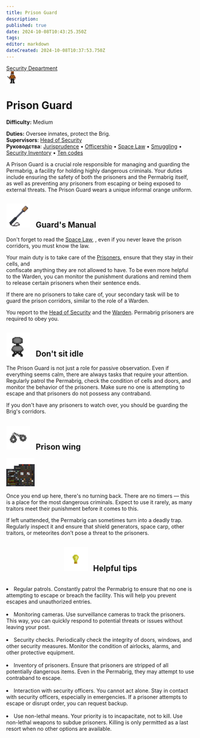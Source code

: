 ```yaml
---
title: Prison Guard
description: 
published: true
date: 2024-10-08T10:43:25.350Z
tags: 
editor: markdown
dateCreated: 2024-10-08T10:37:53.750Z
---
```


<div style="display: flex; justify-content: center;">
<div class="roles-passport sb">
  <div class="title sb"><a href="/roles/securityservicedepartment">Security Department</a></div>
  <div>
    <div><div><img src="/roles/prison-guard.png" id="img"></div></div>
  <div><div>
    <h1>Prison Guard</h1>
    <p><strong>Difficulty:</strong> Medium</p>
    <strong>Duties:</strong> Oversee inmates, protect the Brig.<br>
    <b>Supervisors</b>: <a href="/roles/headofsecurity">Head of Security</a><br>
    <b>Руководства</b>: <a href="/guides/jurisprudence">Jurisprudence</a> •  <a href="/guides/officership" title="Officership">Officership</a> • <a href="/spacelaw" title="Space Law">Space Law</a> • <a href="/guides/smuggling" title="Контрабанда">Smuggling</a> • <a href="/guides/securityinventory" title="Security Inventory">Security Inventory</a> • <a href="/roles/securityservicedepartment/tencodes" title="Ten codes">Ten codes</a>
  </div></div>
  </div>
</div>
</div>

A Prison Guard is a crucial role responsible for managing and guarding the Permabrig, a facility for holding highly dangerous criminals. Your duties include ensuring the safety of both the prisoners and the Permabrig itself, as well as preventing any prisoners from escaping or being exposed to external threats. The Prison Guard wears a unique informal orange uniform.
<h2>
  <div class="box">
    <img src="/roles/sec/stunbaton.gif" style="height: 64px"/>
    <span style="margin-left:10px;">Guard's Manual</span>
  </div>
</h2>

Don't forget to read the <a href="/spacelaw" title="Space Law">Space Law</a>, , even if you never leave the prison corridors, 
you must know the law.

Your main duty is to take care of the <a href="/roles/prisoner">Prisoners</a>, ensure that they stay in their cells, and  
confiscate anything they are not allowed to have. To be even more helpful to the Warden, you can monitor the punishment 
durations and remind them to release certain prisoners when their sentence ends.

If there are no prisoners to take care of, your secondary task will be to guard the prison corridors, similar to the role of 
a Warden.

You report to the <a href="/roles/headofsecurity">Head of Security</a> and the <a href="/roles/warden">Warden</a>. Permabrig 
prisoners are required to obey you.

<h2>
  <div class="box">
    <img src="/roles/sec/office_chair.png" alt="office_chair.png" style="height: 64px"/>
    <span style="margin-left:10px;">Don't sit idle</span>
  </div>
</h2>

The Prison Guard is not just a role for passive observation. Even if everything seems calm, there are always tasks that require your attention. Regularly patrol the Permabrig, check the condition of cells and doors, and monitor the behavior of the prisoners. Make sure no one is attempting to escape and that prisoners do not possess any contraband.

If you don't have any prisoners to watch over, you should be guarding the Brig's corridors.

<h2>
  <div class="box">
    <img src="/roles/sec/handcuffs.png" alt="handcuffs.png" style="height: 64px"/>
    <span style="margin-left:10px;">Prison wing</span>
  </div>
</h2>

<img src="/roles/sec/prison-wing.png" style="width:15%;" class="align-right" />

Once you end up here, there's no turning back. There are no timers — this is a place for the most dangerous criminals. Expect to use it rarely, as many traitors meet their punishment before it comes to this.

If left unattended, the Permabrig can sometimes turn into a deadly trap. Regularly inspect it and ensure that shield generators, space carp, other traitors, or meteorites don’t pose a threat to the prisoners.






<center>
<h2>
  <div class="box">
    <img src="/roles/sec/light_bulb.png" alt="light_bulb.png" style="height: 64px"/>
    <span style="margin-left:10px;">Helpful tips</span>
  </div>
</h2>
</center>
<br>

<li>Regular patrols. 
Constantly patrol the Permabrig to ensure that no one is attempting to escape or breach the facility. This will help you prevent escapes and unauthorized entries.<br><br>

<li>Monitoring cameras.
Use surveillance cameras to track the prisoners. This way, you can quickly respond to potential threats or issues without leaving your post.<br><br>

<li>Security checks.
Periodically check the integrity of doors, windows, and other security measures. Monitor the condition of airlocks, alarms, and other protective equipment.<br><br>

<li>Inventory of prisoners.
Ensure that prisoners are stripped of all potentially dangerous items. Even in the Permabrig, they may attempt to use contraband to escape.<br><br>

<li>Interaction with security officers.
You cannot act alone. Stay in contact with security officers, especially in emergencies. If a prisoner attempts to escape or disrupt order, you can request backup.<br><br>

<li>Use non-lethal means.
Your priority is to incapacitate, not to kill. Use non-lethal weapons to subdue prisoners. Killing is only permitted as a last resort when no other options are available.<br><br>

<div class="table"></div>